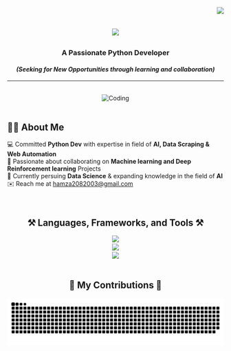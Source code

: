 <img align="right" src="https://visitor-badge.laobi.icu/badge?page_id=hamza08003.hamza08003" />

<h1 align="center">
    <img src="https://readme-typing-svg.herokuapp.com/?font=Righteous&size=35&center=true&vCenter=true&width=500&height=70&duration=3000&lines=Hi+There!+👋;+I'm+Hamza !;" />
</h1>

<h3 align="center"><b>A Passionate Python Developer</b></h3>
<h4 align="center"><i>(Seeking for New Opportunities through learning and collaboration)</i></h4><hr><br>

<div align="center">
  <img alt="Coding" width="350" src="https://github.com/hamza08003/hamza08003/blob/main/profile%20gif.gif">
</div>

<br>

<h2 align="left"><b>👨‍💻 About Me</b></h2>
💻 Committed <b>Python Dev</b> with expertise in field of <b>AI, Data Scraping & Web Automation</b><br>
🤝 Passionate about collaborating on <b>Machine learning and Deep Reinforcement learning</b>  Projects<br>
📝 Currently persuing <b> Data Science</b> & expanding knowledge in the field of <b> AI</b> <br>
✉️ Reach me at <a href="mailto:hamza2082003@gmail.com">hamza2082003@gmail.com</a><br>

<br>
<br>
 
<h2 align="center">⚒️ Languages, Frameworks, and Tools ⚒️</h2>

<div align="center">
    <img src="https://skillicons.dev/icons?i=py,js,ts,nodejs,html,anaconda,mongodb,mysql,postgres,sqlite" />
</div>

<div align="center">
    <img src="https://skillicons.dev/icons?i=tensorflow,pytorch,sklearn,opencv,postman,flask,fastapi,docker" />
</div>

<div align="center">
     <img src="https://skillicons.dev/icons?i=selenium,bots,discord,regex,instagram,git" />
</div>
    
</div>

<br>

<div align="center">
  <h2>🐍 My Contributions 🐍</h2>
  <img alt="snake gif" src="https://raw.githubusercontent.com/hamza08003/hamza08003/output/github-snake.svg" />
</div>



<br/>
